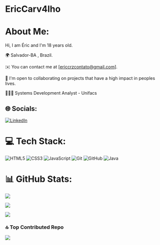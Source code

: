 # EricCarv4lho




#  About Me:
Hi, I am Éric and I'm 18 years old. 

🌍 Salvador-BA , Brazil.

✉️ You can contact me at [ericcrzcontato@gmail.com].

🤝 I'm open to collaborating on projects that have a high impact in peoples lives.

👨🏽‍💻 Systems Development Analyst - Unifacs



## 🌐 Socials:

[![LinkedIn](https://img.shields.io/badge/LinkedIn-0077B5?style=for-the-badge&logo=linkedin&logoColor=white)](https://www.linkedin.com/in/SEUUSERNAME/)



# 💻 Tech Stack:
![HTML5](https://img.shields.io/badge/html5-%23E34F26.svg?style=for-the-badge&logo=html5&logoColor=white) 
![CSS3](https://img.shields.io/badge/css3-%231572B6.svg?style=for-the-badge&logo=css3&logoColor=white)
![JavaScript](https://img.shields.io/badge/javascript-%23323330.svg?style=for-the-badge&logo=javascript&logoColor=%23F7DF1E)
![Git](https://img.shields.io/badge/git-%23F05033.svg?style=for-the-badge&logo=git&logoColor=white)
![GitHub](https://img.shields.io/badge/github-%23121011.svg?style=for-the-badge&logo=github&logoColor=white)
![Java](https://img.shields.io/badge/java-%23ED8B00.svg?style=for-the-badge&logo=openjdk&logoColor=white)


# 📊 GitHub Stats:
![](https://github-readme-stats.vercel.app/api?username=EricCarv4lho&theme=tokyonight&hide_border=false&include_all_commits=false&count_private=false)

![](https://github-readme-streak-stats.herokuapp.com/?user=EricCarv4lho&theme=tokyonight&hide_border=false)

![](https://github-readme-stats.vercel.app/api/top-langs/?username=EricCarv4lho&theme=tokyonight&hide_border=false&include_all_commits=false&count_private=false&layout=compact)



### 🔝 Top Contributed Repo
![](https://github-contributor-stats.vercel.app/api?username=EricCarv4lho&limit=5&theme=tokyonight&combine_all_yearly_contributions=true)





